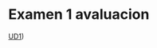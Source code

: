 # Examen 1 avaluacion

[UD1](https://github.com/kevincuesta00/Exam1avaluacion/blob/main/Ej2ssh.md))
